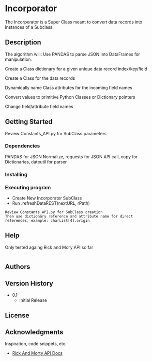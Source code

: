 # Incorporator

The Incorporator is a Super Class meant to convert data records into instances of a Subclass.

## Description

The algorithm will:
  Use PANDAS to parse JSON into DataFrames for manipulation.
  
  Create a Class dictionary for a given unique data record index/key/field
  
  Create a Class for the data records
  
  Dynamically name Class attributes for the incoming field names
  
  Convert values to primitive Python Classes or Dictionary pointers
  
  Change field/attribute field names

## Getting Started

Review Constants_API.py for SubClass parameters

### Dependencies

PANDAS for JSON Normalize, requests for JSON API call, copy for Dictionaries, dateutil for parser

### Installing

### Executing program

* Create New Incorporator SubClass
* Run <New Incorporator SubClass>.refreshDataREST(nextURL, rPath)
```
Review Constants_API.py for SubClass creation
Then use dictionary reference and attribute name for direct references, example: charList[4].origin
```

## Help

Only tested againg Rick and Mory API so far
```

```

## Authors


## Version History

* 0.1
    * Initial Release

## License


## Acknowledgments

Inspiration, code snippets, etc.
* [Rick And Morty API Docs](https://rickandmortyapi.com/documentation)
